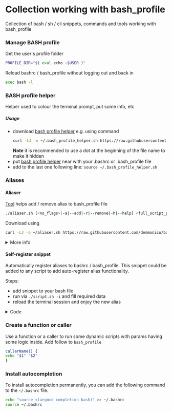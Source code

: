 # Collection working with bash_profile

Collection of bash / sh / cli snippets, commands and tools working with bash_profile



### Manage BASH profile

Get the user's profile folder

```bash
PROFILE_DIR="$( eval echo ~$USER )"
```

Reload bashrc / bash_profile without logging out and back in

```bash
exec bash -l
```



### BASH profile helper

Helper used to colour the terminal prompt, put some info, etc

##### Usage

- download [bash profile helper](bash_profile_helper.sh) e.g. using command
  ```bash
  curl -LJ -o ~/.bash_profile_helper.sh https://raw.githubusercontent.com/demmonico/bash-goodies/master/bash_profile/bash_profile_helper.sh
  ```
  **Note** it is recommended to use a dot at the beginning of the file name to make it hidden
- put [bash profile helper](bash_profile_helper.sh) near with your .bashrc or .bash_profile file
- add to the last one following line: `source ~/.bash_profile_helper.sh`



### Aliases

#### Aliaser

[Tool](aliaser.sh) helps add / remove alias to bash_profile file

```bash
./aliaser.sh [<no_flags>|-a|--add|-r|--remove|-h|--help] <full_script_path_to_target_file>
```

Download using

```bash
curl -LJ -o ~/aliaser.sh https://raw.githubusercontent.com/demmonico/bash-goodies/master/bash_profile/aliaser.sh
```

<details><summary>More info</summary>

###### Help

```bash
./aliaser.sh [-h|--help]
```
![](docs/aliaser-help.gif)

###### Add

```bash
./aliaser.sh [<no_flags>|-a|--add] <full_script_path_to_target_file>
```
![](docs/aliaser-add.gif)

###### Remove

```bash
./aliaser.sh [-r|--remove] <full_script_path_to_target_file>
```
![](docs/aliaser-remove.gif)
</details>



#### Self-register snippet

Automatically register aliases to bashrc / bash_profile.
This snippet could be added to any script to add auto-register alias functionality.

Steps:
- add snippet to your bash file
- run via `./script.sh -i` and fill required data
- reload the terminal session and enjoy the new alias

<details><summary>Code</summary>
<pre><code>

\#################### Auto-registerer

PARAM_INSTALL_OPTION="-i"
SELF_SCRIPT_PATH="${BASH_SOURCE[0]}"
SELF_SCRIPT_FILENAME=`basename "${SELF_SCRIPT_PATH}"`

function autoRegisterer()
{
    local FILE_BASH_PROFILE=$1
    local ALIAS=$2

    if [[ ! -f "${FILE_BASH_PROFILE}" ]]; then
        touch "${FILE_BASH_PROFILE}"
    fi

    local LABEL_START="### auto-registered ${SELF_SCRIPT_FILENAME} >>>"
    local LABEL_END="### auto-registered ${SELF_SCRIPT_FILENAME} <<<"

    if grep -Fxq "${LABEL_START}" "${FILE_BASH_PROFILE}" && grep -Fxq "${LABEL_END}" "${FILE_BASH_PROFILE}"; then
        echo "Auto-registered sections already exist"
        exit
    else
        sh -c "cat >> ${FILE_BASH_PROFILE}" <<EOT

${LABEL_START}
alias ${ALIAS}="${SELF_SCRIPT_PATH}"
${LABEL_END}
EOT
    fi
}

\########## Main

if [[ -n "${BASH_VERSION}" ]] && [[ "$1" == "${PARAM_INSTALL_OPTION}" ]]; then
    read -p "Pls, check you HOMEDIR [${HOME}]: " HOME_DIR
    HOME_DIR="${HOME_DIR:-"${HOME}"}"
    DEFAULT_ALIAS="${SELF_SCRIPT_FILENAME%.*}"
    read -p "Pls, check alias you wanted to link with [${DEFAULT_ALIAS}]: " ALIAS
    ALIAS=${ALIAS:-${DEFAULT_ALIAS}}

    FILE_BASH_PROFILE=".bashrc"
    if [[ "$OSTYPE" == "darwin"* ]]; then
        FILE_BASH_PROFILE=".bash_profile"
        echo "MacOS was detected"
    fi
    FILE_BASH_PROFILE="${HOME_DIR}/${FILE_BASH_PROFILE}"

    autoRegisterer "${FILE_BASH_PROFILE}" "${ALIAS}"
    echo "Auto-registration at file '${FILE_BASH_PROFILE}' has been completed!"
    echo "Don't forget to reload shell e.g. '. ${FILE_BASH_PROFILE}'"

    exec bash -l

    exit 0;
fi

\#################### Auto-registerer
</code></pre>
</details>



### Create a function or caller

Use a function or a caller to run some dynamic scripts with params having some logic inside.
Add follow to `bash_profile`

```bash
callerName() {
echo "$1" "$2"
}
```

### Install autocompletion

To install autocompletion permanently, you can add the following command to the `~/.bashrc` file.

```bash
echo "source <(argocd completion bash)" >> ~/.bashrc
source ~/.bashrc
```
